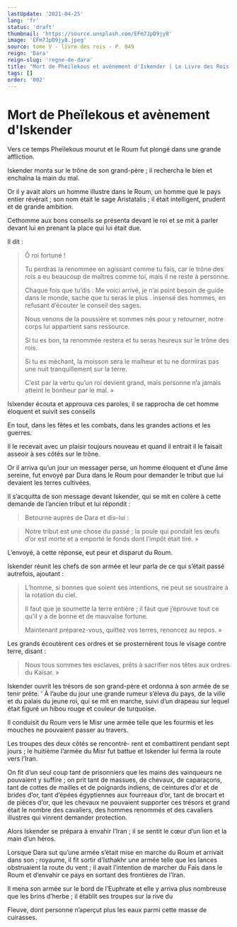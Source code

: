 ```yaml
---
lastUpdate: '2021-04-25'
lang: 'fr'
status: 'draft'
thumbnail: 'https://source.unsplash.com/EFm7JpD9jy8'
image: 'EFm7JpD9jy8.jpeg'
source: tome V - livre des rois - P. 049
reign: 'Dara'
reign-slug: 'regne-de-dara'
title: "Mort de Pheïlekous et avènement d'Iskender | Le Livre des Rois | Shâhnâmeh"
tags: []
order: '002'
---
```


<!-- LTeX: language=fr -->

# Mort de Pheïlekous et avènement d'Iskender

Vers ce temps Pheïlekous mourut et le Roum fut plongé dans une grande affliction.

Iskender monta sur le trône de son grand-père ; il rechercha le bien et enchaîna la main du mal.

Or il y avait alors un homme illustre dans le Roum, un homme que le pays entier révérait ; son nom était le sage Aristatalis ; il était intelligent, prudent et de grande ambition.

Cethomme aux bons conseils se présenta devant le roi et se mit à parler devant lui en prenant la place qui lui était due.

Il dit :

> Ô roi fortuné !
>
> Tu perdras la renommée en agissant comme tu fais, car le trône des rois a eu beaucoup de maîtres comme toi, mais il ne reste à personne.
>
> Chaque fois que tu’dis : Me voici arrivé, je n’ai point besoin de guide dans le monde, sache que tu seras le plus . insensé des hommes, en refusant d’écouter le conseil des sages.
>
> Nous venons de la poussière et sommes nés pour y retourner, notre corps lui appartient sans ressource.
>
> Si tu es bon, ta renommée restera et tu seras heureux sur le trône des rois.
>
> Si tu es méchant, la moisson sera le malheur et tu ne dormiras pas une nuit tranquillement sur la terre.
>
> C’est par la vertu qu’un roi devient grand, mais personne n’a jamais atteint le bonheur par le mal. »

Islxender écouta et approuva ces paroles, il se rapprocha de cet homme éloquent et suivit ses conseils

En tout, dans les fêtes et les combats, dans les grandes actions et les guerres.

Il le recevait avec un plaisir toujours nouveau et quand il entrait il le faisait asseoir à ses côtés sur le trône.

Or il arriva qu’un jour un messager perse, un homme éloquent et d’une âme sereine, fut envoyé par Dura dans le Roum pour demander le tribut que lui devaient les terres cultivées.

II s’acquitta de son message devant Iskender, qui se mit en colère à cette demande de l’ancien tribut et lui répondit :

> Betourne auprès de Dara et dis-lui :

> Notre tribut est une chose du passé ; la poule qui pondait les œufs d’or est morte et a emporté le fonds dont l’impôt était tiré. »

L’envoyé, à cette réponse, eut peur et disparut du Roum.

Iskender réunit les chefs de son armée et leur parla de ce qui s’était passé autrefois, ajoutant :

> L’homme, si bonnes que soient ses intentions, ne peut se soustraire à la rotation du ciel.
>
> Il faut que je soumette la terre entière ; il faut que j’éprouve tout ce qu’il y a de bonne et de mauvaise fortune.
>
> Maintenant préparez-vous, quittez vos terres, renoncez au repos. »

Les grands écoutèrent ces ordres et se prosternèrent tous le visage contre terre, disant :

> Nous tous sommes tes esclaves, prêts à sacrifier nos têtes aux ordres du Kaïsar. »

Iskender ouvrit les trésors de son grand-père et ordonna à son armée de se tenir prête. ’
À l’aube du jour une grande rumeur s’éleva du pays, de la ville et du palais du jeune roi, qui se mit en marche, suivi d’un drapeau sur lequel était figuré un hibou rouge et couleur de turquoise.

Il conduisit du Roum vers le Misr une armée telle que les fourmis et les mouches ne pouvaient passer au travers.

Les troupes des deux côtés se rencontrè-
rent et combattirent pendant sept jours ; le huitième l’armée du Misr fut battue et Iskender lui ferma la route vers l’Iran.

On fit d’un seul coup tant de prisonniers que les mains des vainqueurs ne pouvaient y suffire ; on prit tant de massues, de chevaux, de caparaçons, tant de cottes de mailles et de poignards indiens, de ceintures d’or et de brides d’or, tant d’épées égyptiennes aux fourreaux d’or, tant de brocart et de pièces d’or, que les chevaux ne pouvaient supporter ces trésors et grand était le nombre des cavaliers, des hommes renommés et des cavaliers illustres qui vinrent demander protection.

Alors Iskender se prépara à envahir l’Iran ; il se sentit le cœur d’un lion et la main d’un héros.

Lorsque Dara sut qu’une armée s’était mise en marche du Roum et arrivait dans son ; royaume, il fit sortir d’Isthakhr une armée telle que les lances obstruaient la route du vent ; il avait l’intention de marcher du Fais dans le Roum et d’envahir ce pays en sortant des frontières de l’Iran.

Il mena son armée sur le bord de l’Euphrate et elle y arriva plus nombreuse que les brins d’herbe ; il établit ses troupes sur la rive du

Fleuve, dont personne n’aperçut plus les eaux parmi cette masse de cuirasses.
